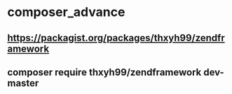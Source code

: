 # composer_advance

## https://packagist.org/packages/thxyh99/zendframework

## composer require thxyh99/zendframework dev-master
